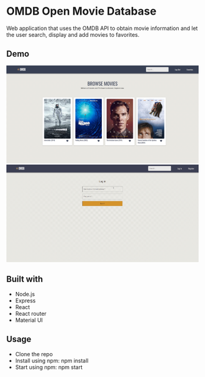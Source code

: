 # OMDB Open Movie Database

Web application that uses the OMDB API to obtain movie information and let the user search, display and add movies to favorites.

## Demo

![omdb.png](omdb.png)
![omdb](omdb.gif)

## Built with

- Node.js
- Express
- React
- React router
- Material UI

## Usage

- Clone the repo
- Install using npm: npm install
- Start using npm: npm start
